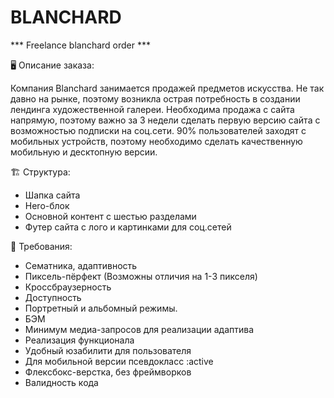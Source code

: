# BLANCHARD
 *** Freelance blanchard order ***

🖥️ Описание заказа: 

Компания Blanchard занимается продажей предметов искусства. Не так давно на рынке, поэтому возникла острая потребность в создании лендинга художественной галереи. Необходима продажа с сайта напрямую, поэтому важно за 3 недели сделать первую версию сайта с возможностью подписки на соц.сети. 90% пользователей заходят с мобильных устройств, поэтому необходимо сделать качественную мобильную и десктопную версии.


🏗️ Структура:

- Шапка сайта
- Hero-блок
- Основной контент с шестью разделами
- Футер сайта с лого и картинками для соц.сетей

📑 Требования:

- Сематника, адаптивность
- Пиксель-пёрфект (Возможны отличия на 1-3 пикселя)
- Кроссбраузерность
- Доступность
- Портретный и альбомный режимы.
- БЭМ
- Минимум медиа-запросов для реализации адаптива
- Реализация функционала
- Удобный юзабилити для пользователя
- Для мобильной версии псевдокласс :active
- Флексбокс-верстка, без фреймворков
- Валидность кода
